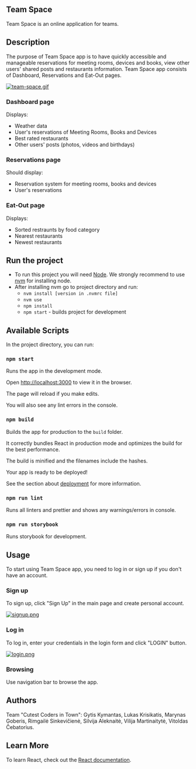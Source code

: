 ## Team Space

Team Space is an online application for teams.

## Description

The purpose of Team Space app is to have quickly accessible and manageable reservations for meeting rooms, devices and books, view other users' shared posts and restaurants information. Team Space app consists of Dashboard, Reservations and Eat-Out pages.

[![team-space.gif](https://i.postimg.cc/sDVL4Rcp/team-space.gif)](https://postimg.cc/hh5MK6Nj)

### Dashboard page

Displays:

- Weather data
- User's reservations of Meeting Rooms, Books and Devices
- Best rated restaurants
- Other users' posts (photos, videos and birthdays)

### Reservations page

Should display:

- Reservation system for meeting rooms, books and devices
- User's reservations

### Eat-Out page

Displays:

- Sorted restraunts by food category
- Nearest restaurants
- Newest restaurants

## Run the project

- To run this project you will need [Node](https://nodejs.org/en/). We strongly recommend to use [nvm](https://github.com/nvm-sh/nvm) for installing node.
- After installing nvm go to project directory and run:
  - `nvm install [version in .nvmrc file]`
  - `nvm use`
  - `npm install`
  - `npm start` - builds project for development

## Available Scripts

In the project directory, you can run:

### `npm start`

Runs the app in the development mode.

Open [http://localhost:3000](http://localhost:3000) to view it in the browser.

The page will reload if you make edits.

You will also see any lint errors in the console.

### `npm build`

Builds the app for production to the `build` folder.

It correctly bundles React in production mode and optimizes the build for the best performance.

The build is minified and the filenames include the hashes.

Your app is ready to be deployed!

See the section about [deployment](https://facebook.github.io/create-react-app/docs/deployment) for more information.

### `npm run lint`

Runs all linters and prettier and shows any warnings/errors in console.

### `npm run storybook`

Runs storybook for development.

## Usage

To start using Team Space app, you need to log in or sign up if you don't have an account.

### Sign up

To sign up, click "Sign Up" in the main page and create personal account.

[![signup.png](https://i.postimg.cc/PxxTP8RR/signup.png)](https://postimg.cc/WDQQytjG)

### Log in

To log in, enter your credentials in the login form and click "LOGIN" button.

[![login.png](https://i.postimg.cc/JnfXxmZM/login.png)](https://postimg.cc/9RBzX6Ln)

### Browsing

Use navigation bar to browse the app.

## Authors

Team "Cutest Coders in Town": Gytis Kymantas, Lukas Krisikatis, Marynas Goberis, Rimgailė Sinkevičienė, Silvija Aleknaitė, Vilija Martinaitytė, Vitoldas Čebatorius.

## Learn More

To learn React, check out the [React documentation](https://reactjs.org/).
